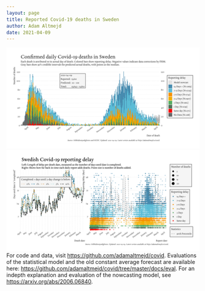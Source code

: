 ```yaml
---
layout: page
title: Reported Covid-19 deaths in Sweden
author: Adam Altmejd
date: 2021-04-09
---
```


![Graph of Swedish Covid-19 deaths with reporting delay.](deaths_lag_sweden_2021-04-09.png "Swedish Covid-19 deaths.")
![Graph of Swedish Covid-19 reporting delay in daily deaths.](lag_trend_sweden_2021-04-09.png "Trend in Swedish Covid-19 mortality reporting delay.")
For code and data, visit <https://github.com/adamaltmejd/covid>.
Evaluations of the statistical model and the old constant average forecast are available here: <https://github.com/adamaltmejd/covid/tree/master/docs/eval>.
For an indepth explanation and evaluation of the nowcasting model, see <https://arxiv.org/abs/2006.06840>.
